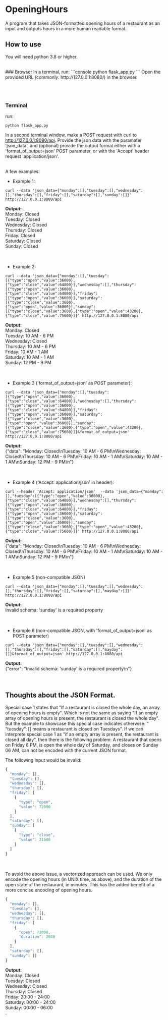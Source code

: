 # OpeningHours
A program that takes JSON-formatted opening hours of a restaurant as an input and outputs hours in a more human readable format.


## How to use
You will need python 3.8 or higher.

<br/>
### Browser
In a terminal, run:
```console
python flask_app.py
```
Open the provided URL (commonly: http://127.0.0.1:8080/) in the browser.

<br/><br/>
### Terminal
run:
```console
python flask_app.py
```
In a second terminal window, make a POST request with curl to http://127.0.0.1:8080/api. Provide the json data with the paramater 'json_data', and (optional) provide the output format either with a 'format_of_output=json' POST parameter, or with the 'Accept' header request 'application/json'.
<br/><br/>

A few examples:
* Example 1:
```console
curl --data 'json_data={"monday":[],"tuesday":[],"wednesday":[],"thursday":[],"friday":[],"saturday":[],"sunday":[]}' http://127.0.0.1:8080/api
```

  **Output:**<br/>
Monday: Closed<br/>
Tuesday: Closed<br/>
Wednesday: Closed<br/>
Thursday: Closed<br/>
Friday: Closed<br/>
Saturday: Closed<br/>
Sunday: Closed<br/>
<br/><br/>

* Example 2:
```console
curl --data 'json_data={"monday":[],"tuesday":[{"type":"open","value":36000},{"type":"close","value":64800}],"wednesday":[],"thursday":[{"type":"open","value":36000},{"type":"close","value":64800}],"friday":[{"type":"open","value":36000}],"saturday":[{"type":"close","value":3600},{"type":"open","value":36000}],"sunday":[{"type":"close","value":3600},{"type":"open","value":43200},{"type":"close","value":75600}]}' http://127.0.0.1:8080/api
```

  **Output:**<br/>
Monday: Closed<br/>
Tuesday: 10 AM - 6 PM<br/>
Wednesday: Closed<br/>
Thursday: 10 AM - 6 PM<br/>
Friday: 10 AM - 1 AM<br/>
Saturday: 10 AM - 1 AM<br/>
Sunday: 12 PM - 9 PM<br/>
<br/><br/>

* Example 3 ('format_of_output=json' as POST parameter):
```console
curl --data 'json_data={"monday":[],"tuesday":[{"type":"open","value":36000},{"type":"close","value":64800}],"wednesday":[],"thursday":[{"type":"open","value":36000},{"type":"close","value":64800}],"friday":[{"type":"open","value":36000}],"saturday":[{"type":"close","value":3600},{"type":"open","value":36000}],"sunday":[{"type":"close","value":3600},{"type":"open","value":43200},{"type":"close","value":75600}]}&format_of_output=json' http://127.0.0.1:8080/api
```

  **Output:**<br/>
{"data": "Monday: Closed\nTuesday: 10 AM - 6 PM\nWednesday: Closed\nThursday: 10 AM - 6 PM\nFriday: 10 AM - 1 AM\nSaturday: 10 AM - 1 AM\nSunday: 12 PM - 9 PM\n"}<br/>
<br/><br/>

* Example 4 ('Accept: application/json' in header):
```console
curl --header 'Accept: application/json'  --data 'json_data={"monday":[],"tuesday":[{"type":"open","value":36000},{"type":"close","value":64800}],"wednesday":[],"thursday":[{"type":"open","value":36000},{"type":"close","value":64800}],"friday":[{"type":"open","value":36000}],"saturday":[{"type":"close","value":3600},{"type":"open","value":36000}],"sunday":[{"type":"close","value":3600},{"type":"open","value":43200},{"type":"close","value":75600}]}' http://127.0.0.1:8080/api
```

  **Output:**<br/>
{"data": "Monday: Closed\nTuesday: 10 AM - 6 PM\nWednesday: Closed\nThursday: 10 AM - 6 PM\nFriday: 10 AM - 1 AM\nSaturday: 10 AM - 1 AM\nSunday: 12 PM - 9 PM\n"}<br/>
<br/><br/>

* Example 5 (non-compatible JSON)
```console
curl --data 'json_data={"monday":[],"tuesday":[],"wednesday":[],"thursday":[],"friday":[],"saturday":[],"mayday":[]}' http://127.0.0.1:8080/api
```

  **Output:**<br/>
Invalid schema: 'sunday' is a required property<br/>
<br/><br/>

* Example 6 (non-compatible JSON, with 'format_of_output=json' as POST parameter)
```console
curl --data 'json_data={"monday":[],"tuesday":[],"wednesday":[],"thursday":[],"friday":[],"saturday":[],"mayday":[]}&format_of_output=json' http://127.0.0.1:8080/api
```

  **Output:**<br/>
{"error": "Invalid schema: 'sunday' is a required property\n"}<br/>
<br/><br/>

## Thoughts about the JSON Format.

Special case 1 states that "If a restaurant is closed the whole day, an array of opening hours is empty". Which is not the same as saying "If an empty array of opening hours is present, the restaurant is closed the whole day". But the example to showcase this special case indicates otherwise: " “tuesday”: [] means a restaurant is closed on Tuesdays". If we can interprete special case 1 as "if an empty array is present, the restaurant is closed all day", then there is the following problem:
A restaurant that opens on Friday 8 PM, is open the whole day of Saturday, and closes on Sunday 06 AM, can not be encoded with the current JSON format.

The following input would be invalid:<br/>
```javascript
{
  "monday": [],
  "tuesday": [],
  "wednesday": [],
  "thursday": [],
  "friday": [
    {
      "type": "open",
      "value": 72000
    }
  ],
  "saturday": [],
  "sunday": [
    {
      "type": "close",
      "value": 21600
    }
  ]
}
```
<br/><br/>
To avoid the above issue, a vectorized approach can be used. We only encode the opening hours (in UNIX time, as above), and the duration of the open state of the restaurant, in minutes. This has the added benefit of a more concise encoding of opening hours.
<br/>
```javascript
{
  "monday": [],
  "tuesday": [],
  "wednesday": [],
  "thursday": [],
  "friday": [
    {
      "open": 72000,
      "duration": 2040
    }
  ],
  "saturday": [],
  "sunday": []
}
```
  **Output:**<br/>
Monday: Closed<br/>
Tuesday: Closed<br/>
Wednesday: Closed<br/>
Thursday: Closed<br/>
Friday: 20:00 - 24:00<br/>
Saturday: 00:00 - 24:00<br/>
Sunday: 00:00 - 06:00<br/>
.


